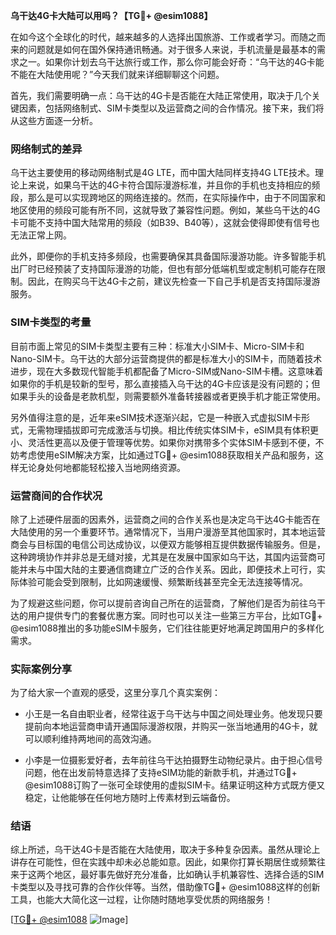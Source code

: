 **乌干达4G卡大陆可以用吗？【TG💪+ @esim1088】**

在如今这个全球化的时代，越来越多的人选择出国旅游、工作或者学习。而随之而来的问题就是如何在国外保持通讯畅通。对于很多人来说，手机流量是最基本的需求之一。如果你计划去乌干达旅行或工作，那么你可能会好奇：“乌干达的4G卡能不能在大陆使用呢？”今天我们就来详细聊聊这个问题。

首先，我们需要明确一点：乌干达的4G卡是否能在大陆正常使用，取决于几个关键因素，包括网络制式、SIM卡类型以及运营商之间的合作情况。接下来，我们将从这些方面逐一分析。

### 网络制式的差异

乌干达主要使用的移动网络制式是4G LTE，而中国大陆同样支持4G LTE技术。理论上来说，如果乌干达的4G卡符合国际漫游标准，并且你的手机也支持相应的频段，那么是可以实现跨地区的网络连接的。然而，在实际操作中，由于不同国家和地区使用的频段可能有所不同，这就导致了兼容性问题。例如，某些乌干达的4G卡可能不支持中国大陆常用的频段（如B39、B40等），这就会使得即使有信号也无法正常上网。

此外，即便你的手机支持多频段，也需要确保其具备国际漫游功能。许多智能手机出厂时已经预装了支持国际漫游的功能，但也有部分低端机型或定制机可能存在限制。因此，在购买乌干达4G卡之前，建议先检查一下自己手机是否支持国际漫游服务。

### SIM卡类型的考量

目前市面上常见的SIM卡类型主要有三种：标准大小SIM卡、Micro-SIM卡和Nano-SIM卡。乌干达的大部分运营商提供的都是标准大小的SIM卡，而随着技术进步，现在大多数现代智能手机都配备了Micro-SIM或Nano-SIM卡槽。这意味着如果你的手机是较新的型号，那么直接插入乌干达的4G卡应该是没有问题的；但如果手头的设备是老款机型，则需要额外准备转接器或者更换手机才能正常使用。

另外值得注意的是，近年来eSIM技术逐渐兴起，它是一种嵌入式虚拟SIM卡形式，无需物理插拔即可完成激活与切换。相比传统实体SIM卡，eSIM具有体积更小、灵活性更高以及便于管理等优势。如果你对携带多个实体SIM卡感到不便，不妨考虑使用eSIM解决方案，比如通过TG💪+ @esim1088获取相关产品和服务，这样无论身处何地都能轻松接入当地网络资源。

### 运营商间的合作状况

除了上述硬件层面的因素外，运营商之间的合作关系也是决定乌干达4G卡能否在大陆使用的另一个重要环节。通常情况下，当用户漫游至其他国家时，其本地运营商会与目标国的电信公司达成协议，以便双方能够相互提供数据传输服务。但是，这种跨境协作并非总是无缝对接，尤其是在发展中国家如乌干达，其国内运营商可能并未与中国大陆的主要通信商建立广泛的合作关系。因此，即便技术上可行，实际体验可能会受到限制，比如网速缓慢、频繁断线甚至完全无法连接等情况。

为了规避这些问题，你可以提前咨询自己所在的运营商，了解他们是否为前往乌干达的用户提供专门的套餐优惠方案。同时也可以关注一些第三方平台，比如TG💪+ @esim1088推出的多功能eSIM卡服务，它们往往能更好地满足跨国用户的多样化需求。

### 实际案例分享

为了给大家一个直观的感受，这里分享几个真实案例：

- 小王是一名自由职业者，经常往返于乌干达与中国之间处理业务。他发现只要提前向本地运营商申请开通国际漫游权限，并购买一张当地通用的4G卡，就可以顺利维持两地间的高效沟通。
  
- 小李是一位摄影爱好者，去年前往乌干达拍摄野生动物纪录片。由于担心信号问题，他在出发前特意选择了支持eSIM功能的新款手机，并通过TG💪+ @esim1088订购了一张可全球使用的虚拟SIM卡。结果证明这种方式既方便又稳定，让他能够在任何地方随时上传素材到云端备份。

### 结语

综上所述，乌干达4G卡是否能在大陆使用，取决于多种复杂因素。虽然从理论上讲存在可能性，但在实践中却未必总能如意。因此，如果你打算长期居住或频繁往来于这两个地区，最好事先做好充分准备，比如确认手机兼容性、选择合适的SIM卡类型以及寻找可靠的合作伙伴等。当然，借助像TG💪+ @esim1088这样的创新工具，也能大大简化这一过程，让你随时随地享受优质的网络服务！

[[TG💪+ @esim1088](https://t.me/s/esim1088) ![Image](https://i.postimg.cc/4NQfJmqS/Snipaste-2025-05-13-00-14-12.png)]